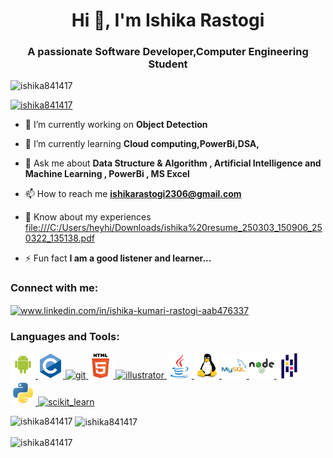 <h1 align="center">Hi 👋, I'm Ishika Rastogi</h1>
<h3 align="center">A passionate Software Developer,Computer Engineering Student</h3>

<p align="left"> <img src="https://komarev.com/ghpvc/?username=ishika841417&label=Profile%20views&color=0e75b6&style=flat" alt="ishika841417" /> </p>

<p align="left"> <a href="https://github.com/ryo-ma/github-profile-trophy"><img src="https://github-profile-trophy.vercel.app/?username=ishika841417" alt="ishika841417" /></a> </p>

- 🔭 I’m currently working on **Object Detection**

- 🌱 I’m currently learning **Cloud computing,PowerBi,DSA,**

- 💬 Ask me about **Data Structure & Algorithm , Artificial Intelligence and Machine Learning , PowerBi , MS Excel**

- 📫 How to reach me **ishikarastogi2306@gmail.com**

- 📄 Know about my experiences [file:///C:/Users/heyhi/Downloads/ishika%20resume_250303_150906_250322_135138.pdf](file:///C:/Users/heyhi/Downloads/ishika%20resume_250303_150906_250322_135138.pdf)

- ⚡ Fun fact **I am a good listener and learner...**

<h3 align="left">Connect with me:</h3>
<p align="left">
<a href="https://linkedin.com/in/www.linkedin.com/in/ishika-kumari-rastogi-aab476337" target="blank"><img align="center" src="https://raw.githubusercontent.com/rahuldkjain/github-profile-readme-generator/master/src/images/icons/Social/linked-in-alt.svg" alt="www.linkedin.com/in/ishika-kumari-rastogi-aab476337" height="30" width="40" /></a>
</p>

<h3 align="left">Languages and Tools:</h3>
<p align="left"> <a href="https://developer.android.com" target="_blank" rel="noreferrer"> <img src="https://raw.githubusercontent.com/devicons/devicon/master/icons/android/android-original-wordmark.svg" alt="android" width="40" height="40"/> </a> <a href="https://www.cprogramming.com/" target="_blank" rel="noreferrer"> <img src="https://raw.githubusercontent.com/devicons/devicon/master/icons/c/c-original.svg" alt="c" width="40" height="40"/> </a> <a href="https://git-scm.com/" target="_blank" rel="noreferrer"> <img src="https://www.vectorlogo.zone/logos/git-scm/git-scm-icon.svg" alt="git" width="40" height="40"/> </a> <a href="https://www.w3.org/html/" target="_blank" rel="noreferrer"> <img src="https://raw.githubusercontent.com/devicons/devicon/master/icons/html5/html5-original-wordmark.svg" alt="html5" width="40" height="40"/> </a> <a href="https://www.adobe.com/in/products/illustrator.html" target="_blank" rel="noreferrer"> <img src="https://www.vectorlogo.zone/logos/adobe_illustrator/adobe_illustrator-icon.svg" alt="illustrator" width="40" height="40"/> </a> <a href="https://www.java.com" target="_blank" rel="noreferrer"> <img src="https://raw.githubusercontent.com/devicons/devicon/master/icons/java/java-original.svg" alt="java" width="40" height="40"/> </a> <a href="https://www.linux.org/" target="_blank" rel="noreferrer"> <img src="https://raw.githubusercontent.com/devicons/devicon/master/icons/linux/linux-original.svg" alt="linux" width="40" height="40"/> </a> <a href="https://www.mysql.com/" target="_blank" rel="noreferrer"> <img src="https://raw.githubusercontent.com/devicons/devicon/master/icons/mysql/mysql-original-wordmark.svg" alt="mysql" width="40" height="40"/> </a> <a href="https://nodejs.org" target="_blank" rel="noreferrer"> <img src="https://raw.githubusercontent.com/devicons/devicon/master/icons/nodejs/nodejs-original-wordmark.svg" alt="nodejs" width="40" height="40"/> </a> <a href="https://pandas.pydata.org/" target="_blank" rel="noreferrer"> <img src="https://raw.githubusercontent.com/devicons/devicon/2ae2a900d2f041da66e950e4d48052658d850630/icons/pandas/pandas-original.svg" alt="pandas" width="40" height="40"/> </a> <a href="https://www.python.org" target="_blank" rel="noreferrer"> <img src="https://raw.githubusercontent.com/devicons/devicon/master/icons/python/python-original.svg" alt="python" width="40" height="40"/> </a> <a href="https://scikit-learn.org/" target="_blank" rel="noreferrer"> <img src="https://upload.wikimedia.org/wikipedia/commons/0/05/Scikit_learn_logo_small.svg" alt="scikit_learn" width="40" height="40"/> </a> </p>

<p><img align="left" src="https://github-readme-stats.vercel.app/api/top-langs?username=ishika841417&show_icons=true&locale=en&layout=compact" alt="ishika841417" /></p>

<p>&nbsp;<img align="center" src="https://github-readme-stats.vercel.app/api?username=ishika841417&show_icons=true&locale=en" alt="ishika841417" /></p>

<p><img align="center" src="https://github-readme-streak-stats.herokuapp.com/?user=ishika841417&" alt="ishika841417" /></p>
